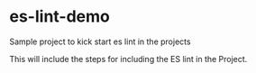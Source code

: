# es-lint-demo
Sample project to kick start es lint in the projects

This will include the steps for including the ES lint in the Project.

